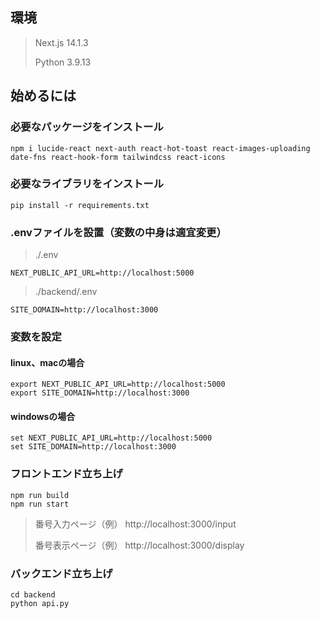 ## 環境
>Next.js 14.1.3
>
>Python 3.9.13


## 始めるには
### 必要なパッケージをインストール
```
npm i lucide-react next-auth react-hot-toast react-images-uploading date-fns react-hook-form tailwindcss react-icons
```

### 必要なライブラリをインストール
```
pip install -r requirements.txt
```

### .envファイルを設置（変数の中身は適宜変更）
>./.env
```
NEXT_PUBLIC_API_URL=http://localhost:5000
```
>./backend/.env
```
SITE_DOMAIN=http://localhost:3000
```

### 変数を設定
#### linux、macの場合
```
export NEXT_PUBLIC_API_URL=http://localhost:5000
export SITE_DOMAIN=http://localhost:3000
```
#### windowsの場合
```
set NEXT_PUBLIC_API_URL=http://localhost:5000
set SITE_DOMAIN=http://localhost:3000
```

### フロントエンド立ち上げ
```
npm run build
npm run start
```
>番号入力ページ（例）
>http://localhost:3000/input
>
>番号表示ページ（例）
>http://localhost:3000/display

### バックエンド立ち上げ
```
cd backend
python api.py
```